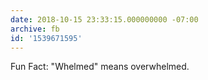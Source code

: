 ```yaml
---
date: 2018-10-15 23:33:15.000000000 -07:00
archive: fb
id: '1539671595'
---
```


Fun Fact: "Whelmed" means overwhelmed.
